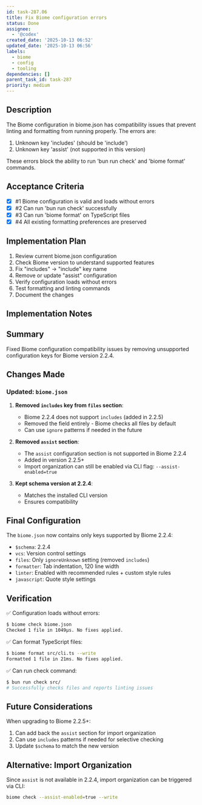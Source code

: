 ```yaml
---
id: task-287.06
title: Fix Biome configuration errors
status: Done
assignee:
  - '@codex'
created_date: '2025-10-13 06:52'
updated_date: '2025-10-13 06:56'
labels:
  - biome
  - config
  - tooling
dependencies: []
parent_task_id: task-287
priority: medium
---
```


## Description

<!-- SECTION:DESCRIPTION:BEGIN -->
The Biome configuration in biome.json has compatibility issues that prevent linting and formatting from running properly. The errors are:
1. Unknown key 'includes' (should be 'include')
2. Unknown key 'assist' (not supported in this version)

These errors block the ability to run 'bun run check' and 'biome format' commands.
<!-- SECTION:DESCRIPTION:END -->

## Acceptance Criteria
<!-- AC:BEGIN -->
- [x] #1 Biome configuration is valid and loads without errors
- [x] #2 Can run 'bun run check' successfully
- [x] #3 Can run 'biome format' on TypeScript files
- [x] #4 All existing formatting preferences are preserved
<!-- AC:END -->

## Implementation Plan

<!-- SECTION:PLAN:BEGIN -->
1. Review current biome.json configuration
2. Check Biome version to understand supported features
3. Fix "includes" → "include" key name
4. Remove or update "assist" configuration
5. Verify configuration loads without errors
6. Test formatting and linting commands
7. Document the changes
<!-- SECTION:PLAN:END -->

## Implementation Notes

<!-- SECTION:NOTES:BEGIN -->
## Summary

Fixed Biome configuration compatibility issues by removing unsupported configuration keys for Biome version 2.2.4.

## Changes Made

### Updated: `biome.json`

1. **Removed `includes` key from `files` section**:
   - Biome 2.2.4 does not support `includes` (added in 2.2.5)
   - Removed the field entirely - Biome checks all files by default
   - Can use `ignore` patterns if needed in the future

2. **Removed `assist` section**:
   - The `assist` configuration section is not supported in Biome 2.2.4
   - Added in version 2.2.5+
   - Import organization can still be enabled via CLI flag: `--assist-enabled=true`

3. **Kept schema version at 2.2.4**:
   - Matches the installed CLI version
   - Ensures compatibility

## Final Configuration

The `biome.json` now contains only keys supported by Biome 2.2.4:
- `$schema`: 2.2.4
- `vcs`: Version control settings
- `files`: Only `ignoreUnknown` setting (removed `includes`)
- `formatter`: Tab indentation, 120 line width
- `linter`: Enabled with recommended rules + custom style rules
- `javascript`: Quote style settings

## Verification

✅ Configuration loads without errors:
```bash
$ biome check biome.json
Checked 1 file in 1049µs. No fixes applied.
```

✅ Can format TypeScript files:
```bash
$ biome format src/cli.ts --write
Formatted 1 file in 21ms. No fixes applied.
```

✅ Can run check command:
```bash
$ bun run check src/
# Successfully checks files and reports linting issues
```

## Future Considerations

When upgrading to Biome 2.2.5+:
1. Can add back the `assist` section for import organization
2. Can use `includes` patterns if needed for selective checking
3. Update `$schema` to match the new version

## Alternative: Import Organization

Since `assist` is not available in 2.2.4, import organization can be triggered via CLI:
```bash
biome check --assist-enabled=true --write
```
<!-- SECTION:NOTES:END -->
